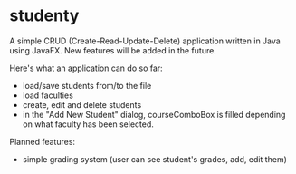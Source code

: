 # studenty
A simple CRUD (Create-Read-Update-Delete) application written in Java using JavaFX. New features will be added in the future.

Here's what an application can do so far:

- load/save students from/to the file
- load faculties
- create, edit and delete students
- in the "Add New Student" dialog, courseComboBox is filled depending on what faculty has been selected.

Planned features:
- simple grading system (user can see student's grades, add, edit them)
